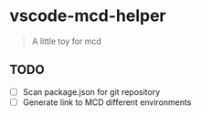 # vscode-mcd-helper

> A little toy for mcd


## TODO

- [ ] Scan package.json for git repository
- [ ] Generate link to MCD different environments
